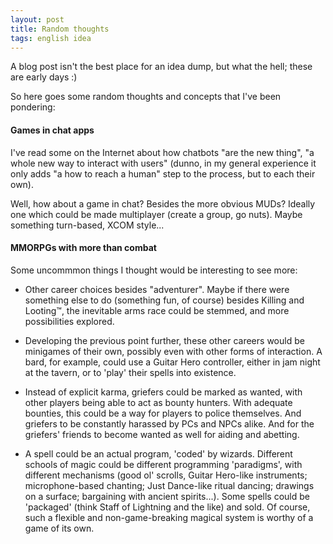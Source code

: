 ```yaml
---
layout: post
title: Random thoughts
tags: english idea
---
```


A blog post isn't the best place for an idea dump, but what the hell; these are early days :)

So here goes some random thoughts and concepts that I've been pondering:

#### Games in chat apps

I've read some on the Internet about how chatbots "are the new thing", "a whole new way to interact with users" (dunno, 
in my general experience it only adds "a how to reach a human" step to the process, but to each their own). 

Well, how about a game in chat? Besides the more obvious MUDs? Ideally one which could be made multiplayer (create a 
group, go nuts). Maybe something turn-based, XCOM style...

#### MMORPGs with more than combat

Some uncommmon things I thought would be interesting to see more:

* Other career choices besides "adventurer". Maybe if there were something else to do (something fun, of course) besides 
Killing and Looting&trade;, the inevitable arms race could be stemmed, and more possibilities explored.

* Developing the previous point further, these other careers would be minigames of their own, possibly even with other forms of interaction. A bard, for example, could use a Guitar Hero controller, either in jam night at the tavern, or to 'play' their spells into existence. 

* Instead of explicit karma, griefers could be marked as wanted, with other players being able to act as bounty hunters. 
With adequate bounties, this could be a way for players to police themselves. And griefers to be constantly harassed by 
PCs and NPCs alike. And for the griefers' friends to become wanted as well for aiding and abetting.  

* A spell could be an actual program, 'coded' by wizards. Different schools of magic could be different programming 
'paradigms', with different mechanisms (good ol' scrolls, Guitar Hero-like instruments; microphone-based chanting; 
Just Dance-like ritual dancing; drawings on a surface; bargaining with ancient spirits...). Some spells could be 
'packaged' (think Staff of Lightning and the like) and sold. Of course, such a flexible and non-game-breaking magical 
system is worthy of a game of its own.  